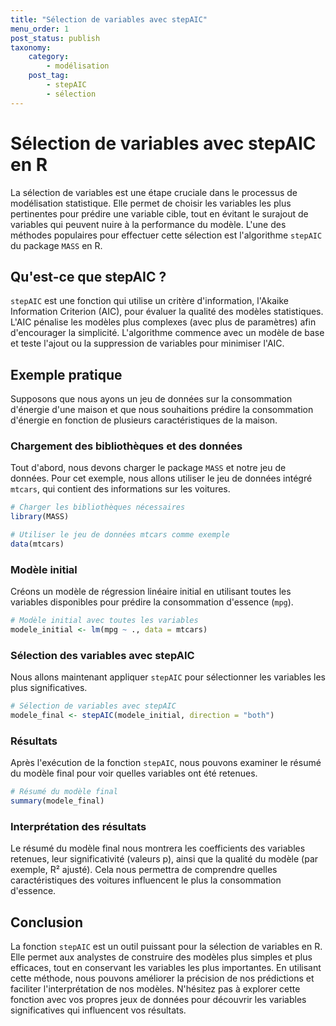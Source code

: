 ```yaml
---
title: "Sélection de variables avec stepAIC"
menu_order: 1
post_status: publish
taxonomy:
    category:
        - modélisation
    post_tag:
        - stepAIC
        - sélection
---
```


# Sélection de variables avec stepAIC en R

La sélection de variables est une étape cruciale dans le processus de modélisation statistique. Elle permet de choisir les variables les plus pertinentes pour prédire une variable cible, tout en évitant le surajout de variables qui peuvent nuire à la performance du modèle. L'une des méthodes populaires pour effectuer cette sélection est l'algorithme `stepAIC` du package `MASS` en R.

## Qu'est-ce que stepAIC ?

`stepAIC` est une fonction qui utilise un critère d'information, l'Akaike Information Criterion (AIC), pour évaluer la qualité des modèles statistiques. L'AIC pénalise les modèles plus complexes (avec plus de paramètres) afin d'encourager la simplicité. L'algorithme commence avec un modèle de base et teste l'ajout ou la suppression de variables pour minimiser l'AIC.

## Exemple pratique

Supposons que nous ayons un jeu de données sur la consommation d'énergie d'une maison et que nous souhaitions prédire la consommation d'énergie en fonction de plusieurs caractéristiques de la maison.

### Chargement des bibliothèques et des données

Tout d'abord, nous devons charger le package `MASS` et notre jeu de données. Pour cet exemple, nous allons utiliser le jeu de données intégré `mtcars`, qui contient des informations sur les voitures.

```R
# Charger les bibliothèques nécessaires
library(MASS)

# Utiliser le jeu de données mtcars comme exemple
data(mtcars)
```

### Modèle initial

Créons un modèle de régression linéaire initial en utilisant toutes les variables disponibles pour prédire la consommation d'essence (`mpg`).

```R
# Modèle initial avec toutes les variables
modele_initial <- lm(mpg ~ ., data = mtcars)
```

### Sélection des variables avec stepAIC

Nous allons maintenant appliquer `stepAIC` pour sélectionner les variables les plus significatives.

```R
# Sélection de variables avec stepAIC
modele_final <- stepAIC(modele_initial, direction = "both")
```

### Résultats

Après l'exécution de la fonction `stepAIC`, nous pouvons examiner le résumé du modèle final pour voir quelles variables ont été retenues.

```R
# Résumé du modèle final
summary(modele_final)
```

### Interprétation des résultats

Le résumé du modèle final nous montrera les coefficients des variables retenues, leur significativité (valeurs p), ainsi que la qualité du modèle (par exemple, R² ajusté). Cela nous permettra de comprendre quelles caractéristiques des voitures influencent le plus la consommation d'essence.

## Conclusion

La fonction `stepAIC` est un outil puissant pour la sélection de variables en R. Elle permet aux analystes de construire des modèles plus simples et plus efficaces, tout en conservant les variables les plus importantes. En utilisant cette méthode, nous pouvons améliorer la précision de nos prédictions et faciliter l'interprétation de nos modèles. N'hésitez pas à explorer cette fonction avec vos propres jeux de données pour découvrir les variables significatives qui influencent vos résultats.

